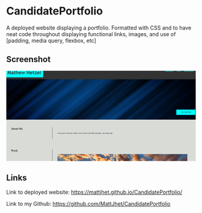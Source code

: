# CandidatePortfolio
A deployed website displaying a portfolio. Formatted with CSS and to have neat code throughout displaying functional links, images, and use of [padding, media query, flexbox, etc]


## Screenshot
![image of finished application](./assets/finished-application.png)


## Links

Link to deployed website: https://mattjhet.github.io/CandidatePortfolio/

Link to my Github: https://github.com/MattJhet/CandidatePortfolio 